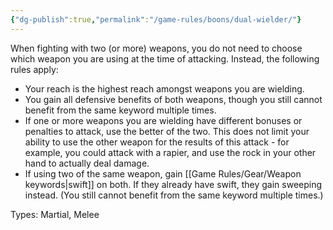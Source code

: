 ```yaml
---
{"dg-publish":true,"permalink":"/game-rules/boons/dual-wielder/"}
---
```


When fighting with two (or more) weapons, you do not need to choose which weapon you are using at the time of attacking. Instead, the following rules apply:
- Your reach is the highest reach amongst weapons you are wielding.
- You gain all defensive benefits of both weapons, though you still cannot benefit from the same keyword multiple times.
- If one or more weapons you are wielding have different bonuses or penalties to attack, use the better of the two. This does not limit your ability to use the other weapon for the results of this attack - for example, you could attack with a rapier, and use the rock in your other hand to actually deal damage.
- If using two of the same weapon, gain [[Game Rules/Gear/Weapon keywords\|swift]] on both. If they already have swift, they gain sweeping instead. (You still cannot benefit from the same keyword multiple times.)

Types: Martial, Melee